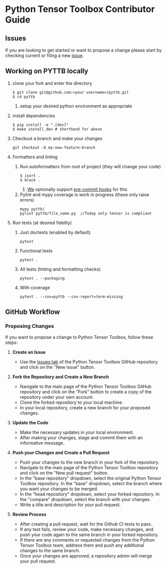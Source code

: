 # Python Tensor Toolbox Contributor Guide

## Issues
If you are looking to get started or want to propose a change please start by checking
current or filing a new [issue](https://github.com/sandialabs/pyttb/issues).

## Working on PYTTB locally
1. clone your fork and enter the directory
    ```
    $ git clone git@github.com:<your username>/pyttb.git
    $ cd pyttb
    ```
    1. setup your desired python environment as appropriate

1. install dependencies
    ```
    $ pip install -e ".[dev]"
    $ make install_dev # shorthand for above
    ```

1. Checkout a branch and make your changes
    ```
    git checkout -b my-new-feature-branch
    ```
1. Formatters and linting
   1. Run autoformatters from root of project (they will change your code)
       ```commandline
       $ isort .
       $ black .
       ```
      1. [We](./.pre-commit-config.yaml) optionally support [pre-commit hooks](https://pre-commit.com/) for this
   1. Pylint and mypy coverage is work in progress (these only raise errors)
      ```commandline
      mypy pyttb/
      pylint pyttb/file_name.py  //Today only tensor is compliant
      ```

1. Run tests (at desired fidelity)
    1. Just doctests (enabled by default)
        ```commandline
        pytest
        ```
   1. Functional tests
        ```commandline
        pytest .
        ```
   1. All tests (linting and formatting checks)
        ```commandline
        pytest . --packaging
        ```
   1. With coverage
        ```commandline
        pytest . --cov=pyttb --cov-report=term-missing
        ```

## GitHub Workflow

### Proposing Changes

If you want to propose a change to Python Tensor Toolbox, follow these steps:

1. **Create an Issue**
    - Use the [Issues tab](https://github.com/sandialabs/pyttb/issues) of the Python Tensor Toolbox GitHub repository and click on the "New issue" button.

1. **Fork the Repository and Create a New Branch**
    - Navigate to the main page of the Python Tensor Toolbox GitHub repository and click on the "Fork" button to create a copy of the repository under your own account.
    - Clone the forked repository to your local machine.
    - In your local repository, create a new branch for your proposed changes.

1. **Update the Code**
    - Make the necessary updates in your local environment.
    - After making your changes, stage and commit them with an informative message.

1. **Push your Changes and Create a Pull Request**
    - Push your changes to the new branch in your fork of the repository.
    - Navigate to the main page of the Python Tensor Toolbox repository and click on the "New pull request" button.
    - In the "base repository" dropdown, select the original Python Tensor Toolbox repository. In the "base" dropdown, select the branch where you want your changes to be merged.
    - In the "head repository" dropdown, select your forked repository. In the "compare" dropdown, select the branch with your changes.
    - Write a title and description for your pull request.

1. **Review Process**
    - After creating a pull request, wait for the Github CI tests to pass.
    - If any test fails, review your code, make necessary changes, and push your code again to the same branch in your forked repository.
    - If there are any comments or requested changes from the Python Tensor Toolbox team, address them and push any additional changes to the same branch.
    - Once your changes are approved, a repository admin will merge your pull request.
